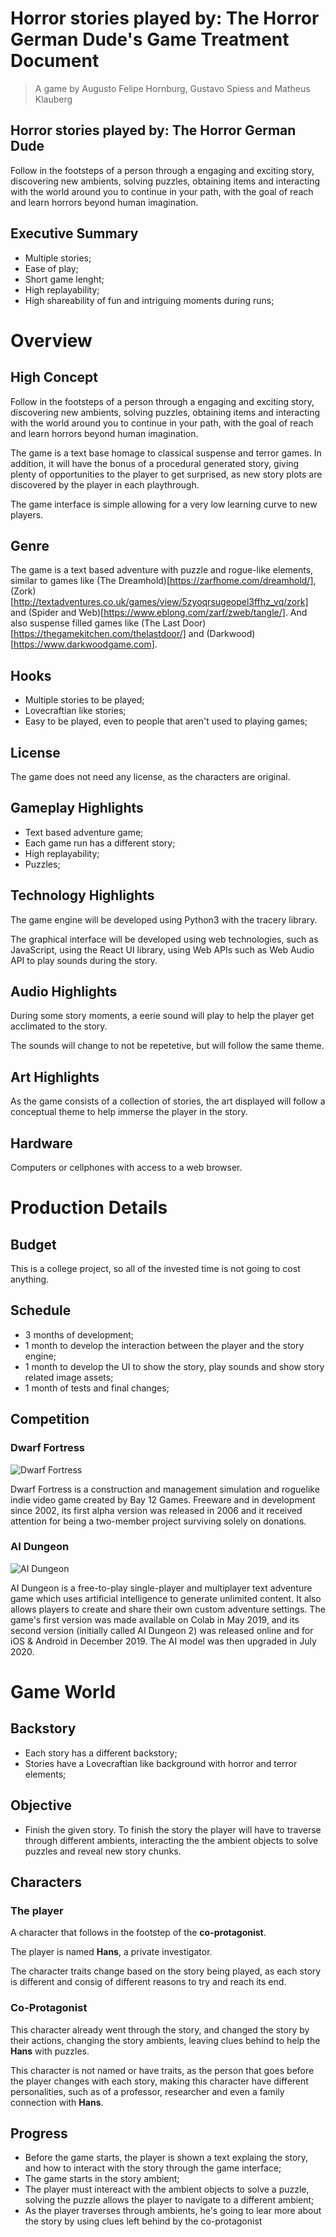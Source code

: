 # Horror stories played by: The Horror German Dude's Game Treatment Document
> A game by Augusto Felipe Hornburg, Gustavo Spiess and Matheus Klauberg

## Horror stories played by: The Horror German Dude

Follow in the footsteps of a person through a engaging and exciting story, discovering new ambients, solving puzzles, obtaining items and interacting with the world around you to continue in your path, with the goal of reach and learn horrors beyond human imagination.

## Executive Summary

* Multiple stories;
* Ease of play;
* Short game lenght;
* High replayability;
* High shareability of fun and intriguing moments during runs;

# Overview

## High Concept

Follow in the footsteps of a person through a engaging and exciting story, discovering new ambients, solving puzzles, obtaining items and interacting with the world around you to continue in your path, with the goal of reach and learn horrors beyond human imagination.

The game is a text base homage to classical suspense and terror games. In addition, it will have the bonus of a procedural generated story, giving plenty of opportunities to the player to get surprised, as new story plots are discovered by the player in each playthrough.

The game interface is simple allowing for a very low learning curve to new players.

## Genre

The game is a text based adventure with puzzle and rogue-like elements, similar to games like (The Dreamhold)[https://zarfhome.com/dreamhold/], (Zork)[http://textadventures.co.uk/games/view/5zyoqrsugeopel3ffhz_vq/zork] and (Spider and Web)[https://www.eblong.com/zarf/zweb/tangle/]. And also suspense filled games like (The Last Door)[https://thegamekitchen.com/thelastdoor/] and (Darkwood)[https://www.darkwoodgame.com].

## Hooks

* Multiple stories to be played;
* Lovecraftian like stories;
* Easy to be played, even to people that aren't used to playing games;

## License

The game does not need any license, as the characters are original.

## Gameplay Highlights

* Text based adventure game;
* Each game run has a different story;
* High replayability;
* Puzzles;

## Technology Highlights

The game engine will be developed using Python3 with the tracery library.

The graphical interface will be developed using web technologies, such as JavaScript, using the React UI library, using Web APIs such as Web Audio API to play sounds during the story.

## Audio Highlights

During some story moments, a eerie sound will play to help the player get acclimated to the story.

The sounds will change to not be repetetive, but will follow the same theme.

## Art Highlights

As the game consists of a collection of stories, the art displayed will follow a conceptual theme to help immerse the player in the story.

## Hardware

Computers or cellphones with access to a web browser.

# Production Details

## Budget

This is a college project, so all of the invested time is not going to cost anything.

## Schedule

* 3 months of development;
* 1 month to develop the interaction between the player and the story engine;
* 1 month to develop the UI to show the story, play sounds and show story related image assets;
* 1 month of tests and final changes;

## Competition

### Dwarf Fortress

![Dwarf Fortress](./dwarf-fortress.png)

Dwarf Fortress is a construction and management simulation and roguelike indie video game created by Bay 12 Games. Freeware and in development since 2002, its first alpha version was released in 2006 and it received attention for being a two-member project surviving solely on donations.

### AI Dungeon

![AI Dungeon](./ai-dungeon.png)

AI Dungeon is a free-to-play single-player and multiplayer text adventure game which uses artificial intelligence to generate unlimited content. It also allows players to create and share their own custom adventure settings. The game's first version was made available on Colab in May 2019, and its second version (initially called AI Dungeon 2) was released online and for iOS & Android in December 2019. The AI model was then upgraded in July 2020.

# Game World

## Backstory

* Each story has a different backstory;
* Stories have a Lovecraftian like background with horror and terror elements;

## Objective

* Finish the given story. To finish the story the player will have to traverse through different ambients, interacting the the ambient objects to solve puzzles and reveal new story chunks.

## Characters

### The player

A character that follows in the footstep of the **co-protagonist**.

The player is named **Hans**, a private investigator.

The character traits change based on the story being played, as each story is different and consig of different reasons to try and reach its end.

### Co-Protagonist

This character already went through the story, and changed the story by their actions, changing the story ambients, leaving clues behind to help the **Hans** with puzzles.

This character is not named or have traits, as the person that goes before the player changes with each story, making this character have different personalities, such as of a professor, researcher and even a family connection with **Hans**.

## Progress

* Before the game starts, the player is shown a text explaing the story, and how to interact with the story through the game interface;
* The game starts in the story ambient;
* The player must intereact with the ambient objects to solve a puzzle, solving the puzzle allows the player to navigate to a different ambient;
* As the player traverses through ambients, he's going to lear more about the story by using clues left behind by the co-protagonist
